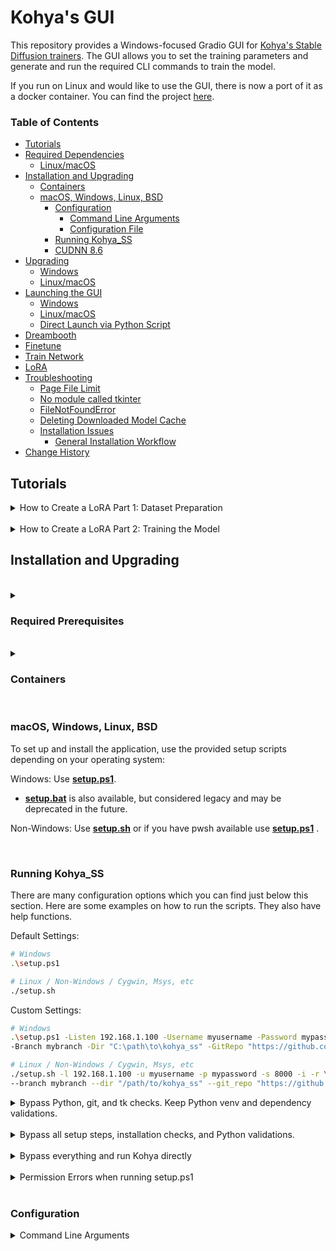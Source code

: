 # Kohya's GUI

This repository provides a Windows-focused Gradio GUI for [Kohya's Stable Diffusion trainers](https://github.com/kohya-ss/sd-scripts). The GUI allows you to set the training parameters and generate and run the required CLI commands to train the model.

If you run on Linux and would like to use the GUI, there is now a port of it as a docker container. You can find the project [here](https://github.com/P2Enjoy/kohya_ss-docker).

### Table of Contents

- [Tutorials](#tutorials)
- [Required Dependencies](#required-prerequisites)
  - [Linux/macOS](#linux-and-macos-dependencies)
- [Installation and Upgrading](#installation-and-upgrading)
  - [Containers](#containers)
  - [macOS, Windows, Linux, BSD](#macos-windows-linux-bsd)
    - [Configuration](#configuration)
      - [Command Line Arguments](#command-line-arguments)
      - [Configuration File](#configuration-file)
    - [Running Kohya_SS](#running-kohya_ss)
    - [CUDNN 8.6](#optional--cudnn-86)
- [Upgrading](#upgrading)
  - [Windows](#windows-upgrade)
  - [Linux/macOS](#linux-and-macos-upgrade)
- [Launching the GUI](#starting-gui-service)
  - [Windows](#launching-the-gui-on-windows)
  - [Linux/macOS](#launching-the-gui-on-linux-and-macos)
  - [Direct Launch via Python Script](#launching-the-gui-directly-using-kohyaguipy)
- [Dreambooth](#dreambooth)
- [Finetune](#finetune)
- [Train Network](#train-network)
- [LoRA](#lora)
- [Troubleshooting](#troubleshooting)
  - [Page File Limit](#page-file-limit)
  - [No module called tkinter](#no-module-called-tkinter)
  - [FileNotFoundError](#filenotfounderror)
  - [Deleting Downloaded Model Cache](#deleting-downloaded-model-cache)
  - [Installation Issues](#installation-issues)
    - [General Installation Workflow](#general-installation-workflow)
- [Change History](#change-history)

## Tutorials

<details>
<summary>How to Create a LoRA Part 1: Dataset Preparation</summary>

[How to Create a LoRA Part 1: Dataset Preparation](https://www.youtube.com/watch?v=N4_-fB62Hwk):

[![LoRA Part 1 Tutorial](https://img.youtube.com/vi/N4_-fB62Hwk/0.jpg)](https://www.youtube.com/watch?v=N4_-fB62Hwk)

</details>

<br>

<details>
<summary>How to Create a LoRA Part 2: Training the Model</summary>

[How to Create a LoRA Part 2: Training the Model](https://www.youtube.com/watch?v=k5imq01uvUY):

[![LoRA Part 2 Tutorial](https://img.youtube.com/vi/k5imq01uvUY/0.jpg)](https://www.youtube.com/watch?v=k5imq01uvUY)

</details>

## Installation and Upgrading

<br>

<details>
<summary><h3 id="required-prerequisites">Required Prerequisites</h3></summary>

These dependencies are taken care of via `setup.sh` or `setup.ps1` in the installation section. 

No additional steps should be needed unless the scripts inform you otherwise. However, for reference:

- [Python 3.10 for Windows](https://www.python.org/ftp/python/3.10.9/python-3.10.9-amd64.exe) 
  - Make sure to tick the box to add Python to the 'PATH' environment variable
- [Git for Windows](https://git-scm.com/download/win)
- [Visual Studio 2015, 2017, 2019, and 2022 redistributable](https://aka.ms/vs/17/release/vc_redist.x64.exe)

On Linux you may need to use your package manager to install these. On macOS we suggest you use [brew](https://brew.sh/).
The VS redist component is not needed for non-Windows operating systems.

</details>

<br>

<details>
<summary><h3 id="containers">Containers</h3></summary>

To build a container, ensure you have installed the pre-reqs and then you can put this in your build file or script:

```bash
launcher.py --setup-only
```

To run in a container put this as the entry point:

```bash
launcher.py --no-setup
```

</details>

<br>

### macOS, Windows, Linux, BSD
To set up and install the application, use the provided setup scripts depending on your operating system:

Windows: Use **<ins>setup.ps1</ins>**. 

- **<ins>setup.bat</ins>** is also available, but considered legacy and may be deprecated in the future.

Non-Windows: Use **<ins>setup.sh</ins>** or if you have pwsh available use **<ins>setup.ps1</ins>** .

<br>

### Running Kohya_SS

There are many configuration options which you can find just below this section. Here are some examples on how to run the scripts. They also have help functions.

Default Settings: 
```bash
# Windows
.\setup.ps1

# Linux / Non-Windows / Cygwin, Msys, etc
./setup.sh
```

Custom Settings:
```bash
# Windows
.\setup.ps1 -Listen 192.168.1.100 -Username myusername -Password mypassword -ServerPort 8000 -Interactive $true -RunPod $true `
-Branch mybranch -Dir "C:\path\to\kohya_ss" -GitRepo "https://github.com/myfork/kohya_ss.git"

# Linux / Non-Windows / Cygwin, Msys, etc
./setup.sh -l 192.168.1.100 -u myusername -p mypassword -s 8000 -i -r \
--branch mybranch --dir "/path/to/kohya_ss" --git_repo "https://github.com/myfork/kohya_ss.git"
```

<details>
<summary>Bypass Python, git, and tk checks. Keep Python venv and dependency validations.</summary>

#### Bypass Some

Bypass Python, git, and tk checks by running launcher.py:
```bash
# Windows
python .\launcher.py --listen 192.168.1.100 --username myusername --password mypassword --server_port 8000 --interactive --runpod `
--branch mybranch --dir "C:\path\to\kohya_ss" --git_repo "https://github.com/myfork/kohya_ss.git"

# Linux / Non-Windows / Cygwin, Msys, etc
python3 launcher.py --listen 192.168.1.100 --username myusername --password mypassword --server_port 8000 --interactive --runpod \
--branch mybranch --dir "/path/to/kohya_ss" --git_repo "https://github.com/myfork/kohya_ss.git"
```

</details>

<br>

<details>
<summary>Bypass all setup steps, installation checks, and Python validations.</summary>

####  Bypass Most

The -x or --exclude-setup options bypass all setup and checks:
```bash
# Windows
python .\launcher.py --listen 192.168.1.100 --username myusername --password mypassword --server_port 8000 --exclude-setup

# Linux / Non-Windows / Cygwin, Msys, etc
python3 launcher.py --listen 192.168.1.100 --username myusername --password mypassword --server_port 8000 --exclude-setup
```

</details>

<br>

<details>
<summary>Bypass everything and run Kohya directly</summary>

#### Bypass all

Kohya GUI will also respect the configuration file like all other scripts:
```bash
# Windows
python .\kohya_gui.py --listen 192.168.1.100 --username myusername --password mypassword --server_port 8000

# Linux / Non-Windows / Cygwin, Msys, etc
python3 kohya_gui.py --listen 192.168.1.100 --username myusername --password mypassword --server_port 8000
```

</details>

<br>

<details>
<summary>Permission Errors when running setup.ps1</summary>

#### Permission Errors

Try the following command in PowerShell:
```pwsh
$Policy = Get-ExecutionPolicy -Scope CurrentUser; 
if ($Policy -eq "Restricted" -or $Policy -eq "AllSigned") { 
    Set-ExecutionPolicy RemoteSigned -Scope CurrentUser -Force 
}
```

This command does the following:

1. Retrieves the current execution policy for the current user.
2. If the policy is set to Restricted or AllSigned, it changes the policy to RemoteSigned for the current user only, allowing local unsigned scripts to run. The -Force flag is used to bypass the confirmation prompt.

</details>

<br>

### Configuration

<details>
<summary>Command Line Arguments</summary>

##### Command Line Arguments

<details>
<summary>setup.ps1</summary>

```bash
-File <String>
    The full path to a custom configuration file.

-Branch <String>
    Select which branch of kohya to check out on new installs.

-Dir <String>
    The full path you want kohya_ss installed to.

-GitRepo <String>
    You can optionally provide a git repo to check out for runpod installation. Useful for custom forks.

-Interactive [<SwitchParameter>]
    Interactively configure accelerate instead of using default config file.

-LogDir <String>
    Specifies the directory where log files will be stored.

-NoSetup [<SwitchParameter>]
    Skip all setup steps and only validate python requirements then launch GUI.

-Public [<SwitchParameter>]
    Expose public URL in runpod mode. Won't have an effect in other modes.
    
.PARAMETER Repair
    This runs the installation repair operations. These could take a few minutes to run.

-Runpod [<SwitchParameter>]
    Forces a runpod installation. Useful if detection fails for any reason.

-SetupOnly [<SwitchParameter>]
    Do not launch GUI. Only conduct setup operations.

-SkipSpaceCheck [<SwitchParameter>]
    Skip the 10Gb minimum storage space check.

-Verbosity <Int32>
    Increase verbosity levels up to 3.

-Update [<SwitchParameter>]
    Update kohya_ss with specified branch, repo, or latest kohya_ss if git's unavailable.

-Listen <String>
    The IP address the GUI should listen on.

-Username <String>
    The username for the GUI.

-Password <String>
    The password for the GUI.

-ServerPort <Int32>
    The port number the GUI server should use.

-Inbrowser [<SwitchParameter>]
    Open the GUI in the default web browser.

-Share [<SwitchParameter>]
    Share the GUI with other users on the network.
```
 </details>

<details>
<summary>setup.bat</summary>

```commandline
--branch           : Specify the Git branch to use. Default is 'master'.
--dir              : Specify the working directory. Default is the directory of the script.
--file             : Specify the configuration file to be processed.
--git-repo         : Specify the Git repository URL. Default is 'https://github.com/bmaltais/kohya_ss.git'.
--help             : Display this help.
--interactive      : Run in interactive mode.
--no-setup         : Skip the setup process.
--public           : Run in public mode.
 --repair          : This runs the installation repair operations. These could take a few minutes to run.
--runpod           : Run in Runpod mode.
--setup-only       : Only run the setup process, do not launch the application.
--skip-space-check : Skip the disk space check.
--update           : Run the update process.
--verbose          : Increase the verbosity level.
--listen           : Specify the GUI listen address. Default is '127.0.0.1'.
--username         : Specify the GUI username.
--password         : Specify the GUI password.
--server-port      : Specify the GUI server port. Default is 7861.
--inbrowser        : Open the GUI in the browser.
--share            : Enable GUI sharing.
```
 </details>

<details>
<summary>setup.sh and launcher.py</summary>

```bash
-b BRANCH, --branch=BRANCH    Select which branch of kohya to check out on new installs.
-d DIR, --dir=DIR             The full path you want kohya_ss installed to.
-f FILE, --file=FILE          Load a custom configuration file.
-g REPO, --git_repo=REPO      You can optionally provide a git repo to check out for runpod installation. Useful for custom forks.
-h, --help                    Show this screen.
-i, --interactive             Interactively configure accelerate instead of using default config file.
-l LOG_DIR, --log-dir=LOG_DIR Set the custom log directory for kohya_ss.
-n, --no-setup                Skip all setup steps and only validate python requirements then launch GUI.
-p, --public                  Expose public URL in runpod mode. Won't have an effect in other modes.
-r, --repair                  This runs the installation repair operations. These could take a few minutes to run.
--runpod                      Forces a runpod installation. Useful if detection fails for any reason.
--setup-only                  Do not launch GUI. Only conduct setup operations.
-s, --skip-space-check        Skip the 10Gb minimum storage space check.
-u, --update                  Update kohya_ss with specified branch, repo, or latest stable if git's unavailable.
-v                            Increase verbosity levels up to 3. (e.g., -vvv)
--listen                      The IP address to listen on (default: 127.0.0.1).
--username                    The username for the GUI (default: empty string).
--password                    The password for the GUI (default: empty string).
--server_port                 The server port for the GUI (default: 8080).
--inbrowser                   Launch the GUI in the default web browser (default: false).
--share                       Share the GUI over the network (default: false).
```
 </details>

<details>
<summary>kohya_gui.py</summary>
These options are passed through to kohya_gui.py. Kohya_gui.py will also accept them directly.
Use them in the same manner is the above arguments:

```bash
-f FILE, --file=FILE          Load a custom configuration file.
-l LOG_DIR, --log-dir=LOG_DIR Set the custom log directory for kohya_ss.
--listen or -l: The IP address to listen on (default: 127.0.0.1).
--username or -u: The username for the GUI (default: empty string).
--password or -p: The password for the GUI (default: empty string).
--server_port or -s: The server port for the GUI (default: 7861).
--inbrowser or -i: Launch the GUI in the default web browser (default: false).
--share or -r: Share the GUI over the network (default: false).
```

</details>
<br>
<details>
<summary>Configuration File</summary>

##### Configuration File

You may now specify configuration files to load values from. An example configuration file is placed at $installation/config_files/installation/install_config.yml.
The scripts will load values in the following priority order:
1. Command Line Arguments
2. Configuration File specified via command line with --file
3. $HOME/.kohya_ss/install_config.yml
4. $ScriptDirectory/install_config.yml
5. $ScriptDirectory/config_files/installation/install_config.yml
6. Default values hard-coded in script

Therefore, values that are placed in $HOME/.kohya_ss/install_config.yml will override values found in $ScriptDirectory/config_files/installation/install_config.yml.
This allows you to have user-level definitions, project-level definitions, and run-time definitions.


</details>

<br>

<details>
<summary>Optional: CUDNN 8.6</summary>

### Optional: CUDNN 8.6

This step is optional but can improve the learning speed for NVIDIA 30X0/40X0 owners. It allows for larger training batch size and faster training speed.

Due to the file size, I can't host the DLLs needed for CUDNN 8.6 on Github. I strongly advise you download them for a speed boost in sample generation (almost 50% on 4090 GPU) you can download them [here](https://b1.thefileditch.ch/mwxKTEtelILoIbMbruuM.zip).

To install, simply unzip the directory and place the `cudnn_windows` folder in the root of the this repo.

Run the following commands to install:

```
.\venv\Scripts\activate

python .\tools\cudann_1.8_install.py
```

Once the commands have completed successfully you should be ready to use the new version. MacOS support is not tested and has been mostly taken from https://gist.github.com/jstayco/9f5733f05b9dc29de95c4056a023d645

</details>

## Dreambooth

You can find the dreambooth solution specific here: [Dreambooth README](train_db_README.md)

## Finetune

You can find the finetune solution specific here: [Finetune README](fine_tune_README.md)

## Train Network

You can find the train network solution specific here: [Train network README](train_network_README.md)

## LoRA

Training a LoRA currently uses the `train_network.py` code. You can create a LoRA network by using the all-in-one `gui.cmd` or by running the dedicated LoRA training GUI with:

```
.\venv\Scripts\activate

python lora_gui.py
```

Once you have created the LoRA network, you can generate images via auto1111 by installing [this extension](https://github.com/kohya-ss/sd-webui-additional-networks).

## Troubleshooting

<details>
<summary>Page File Limit</summary>

### Page File Limit

- X error relating to `page file`: Increase the page file size limit in Windows.

</details>

<details>
<summary>No module called tkinter</summary>

### No module called tkinter

- Re-install [Python 3.10](https://www.python.org/ftp/python/3.10.9/python-3.10.9-amd64.exe) on your system.

</details>

<details>
<summary>FileNotFoundError</summary>

### FileNotFoundError

This is usually related to an installation issue. Make sure you do not have any python modules installed locally that could conflict with the ones installed in the venv:

1. Open a new powershell terminal and make sure no venv is active.
2.  Run the following commands:

```
pip freeze > uninstall.txt
pip uninstall -r uninstall.txt
```

This will store your a backup file with your current locally installed pip packages and then uninstall them. Then, redo the installation instructions within the kohya_ss venv.

</details>

<details>
<summary>Deleting Downloaded Model Cache</summary>

### Deleting Downloaded Model Cache

By default huggingface stores its downloaded models in 

- Non-Windows: `$HOME/.cache/huggingface`
- Windows: `$env:USERPROFILE/.cache/huggingface`

If you are going to delete the models, it is advised to shutdown the software while you do so.

</details>


### Installation Issues

<details>
<summary>General Installation Workflow</summary>

#### General Installation Workflow
1. Run setup.ps1 on Windows or setup.sh on non-Windows operating systems with the desired command-line arguments.
2. The setup script will execute launcher.py with the same arguments.
3. launcher.py will pass the command-line arguments through to kohya_gui.py, which will use these arguments to configure the GUI and other settings according to your preferences.
Now the workflow is complete, and your application is set up and configured. 

You can run launcher.py whenever you want to launch the application with the specified settings.

</details>

## Change History

<details>
<summary>Changelog</summary>

* 2024/04/01 (v21.4.0)
    - Improved linux and macos installation and updates script. See README for more details. Many thanks to @jstayco and @Galunid for the great PR!
    - Fix issue with "missing library" error.
* 2023/04/01 (v21.3.9)
    - Update how setup is done on Windows by introducing a setup.bat script. This will make it easier to install/re-install on Windows if needed. Many thanks to @missionfloyd for his PR: https://github.com/bmaltais/kohya_ss/pull/496
* 2023/03/30 (v21.3.8)
    - Fix issue with LyCORIS version not being found: https://github.com/bmaltais/kohya_ss/issues/481
* 2023/03/29 (v21.3.7)
    - Allow for 0.1 increment in Network and Conv alpha values: https://github.com/bmaltais/kohya_ss/pull/471 Thanks to @srndpty
    - Updated Lycoris module version
* 2023/03/28 (v21.3.6)
    - Fix issues when `--persistent_data_loader_workers` is specified.
        - The batch members of the bucket are not shuffled.
        - `--caption_dropout_every_n_epochs` does not work.
        - These issues occurred because the epoch transition was not recognized correctly. Thanks to u-haru for reporting the issue.
    - Fix an issue that images are loaded twice in Windows environment.
    - Add Min-SNR Weighting strategy. Details are in [#308](https://github.com/kohya-ss/sd-scripts/pull/308). Thank you to AI-Casanova for this great work!
        - Add `--min_snr_gamma` option to training scripts, 5 is recommended by paper.
        - The Min SNR gamma fiels can be found unser the advanced training tab in all trainers.
    - Fixed the error while images are ended with capital image extensions. Thanks to @kvzn. https://github.com/bmaltais/kohya_ss/pull/454
* 2023/03/26 (v21.3.5)
    - Fix for https://github.com/bmaltais/kohya_ss/issues/230
    - Added detection for Google Colab to not bring up the GUI file/folder window on the platform. Instead it will only use the file/folder path provided in the input field.
* 2023/03/25 (v21.3.4)
    - Added untested support for MacOS base on this gist: https://gist.github.com/jstayco/9f5733f05b9dc29de95c4056a023d645

    Let me know how this work. From the look of it it appear to be well tought out. I modified a few things to make it fit better with the rest of the code in the repo.
    - Fix for issue https://github.com/bmaltais/kohya_ss/issues/433 by implementing default of 0.
    - Removed non applicable save_model_as choices for LoRA and TI.
* 2023/03/24 (v21.3.3)
    - Add support for custom user gui files. THey will be created at installation time or when upgrading is missing. You will see two files in the root of the folder. One named `gui-user.bat` and the other `gui-user.ps1`. Edit the file based on your prefered terminal. Simply add the parameters you want to pass the gui in there and execute it to start the gui with them. Enjoy!
* 2023/03/23 (v21.3.2)
    - Fix issue reported: https://github.com/bmaltais/kohya_ss/issues/439
* 2023/03/23 (v21.3.1)
    - Merge PR to fix refactor naming issue for basic captions. Thank @zrma
* 2023/03/22 (v21.3.0)
    - Add a function to load training config with `.toml` to each training script. Thanks to Linaqruf for this great contribution!
        - Specify `.toml` file with `--config_file`. `.toml` file has `key=value` entries. Keys are same as command line options. See [#241](https://github.com/kohya-ss/sd-scripts/pull/241) for details.
        - All sub-sections are combined to a single dictionary (the section names are ignored.)
        - Omitted arguments are the default values for command line arguments.
        - Command line args override the arguments in `.toml`.
        - With `--output_config` option, you can output current command line options  to the `.toml` specified with`--config_file`. Please use as a template.
    - Add `--lr_scheduler_type` and `--lr_scheduler_args` arguments for custom LR scheduler to each training script. Thanks to Isotr0py! [#271](https://github.com/kohya-ss/sd-scripts/pull/271)
        - Same as the optimizer.
    - Add sample image generation with weight and no length limit. Thanks to mio2333! [#288](https://github.com/kohya-ss/sd-scripts/pull/288)
        - `( )`, `(xxxx:1.2)` and `[ ]` can be used.
    - Fix exception on training model in diffusers format with `train_network.py` Thanks to orenwang! [#290](https://github.com/kohya-ss/sd-scripts/pull/290)
    - Add warning if you are about to overwrite an existing model: https://github.com/bmaltais/kohya_ss/issues/404
    - Add `--vae_batch_size` for faster latents caching to each training script. This  batches VAE calls.
        - Please start with`2` or `4` depending on the size of VRAM.
    - Fix a number of training steps with `--gradient_accumulation_steps` and `--max_train_epochs`. Thanks to tsukimiya!
    - Extract parser setup to external scripts. Thanks to robertsmieja!
    - Fix an issue without `.npz` and with `--full_path` in training.
    - Support extensions with upper cases for images for not Windows environment.
    - Fix `resize_lora.py` to work with LoRA with dynamic rank (including `conv_dim != network_dim`). Thanks to toshiaki!
    - Fix issue: https://github.com/bmaltais/kohya_ss/issues/406
    - Add device support to LoRA extract.

</details>